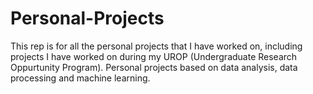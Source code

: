 # Personal-Projects
This rep is for all the personal projects that I have worked on, including projects I have worked on during my UROP (Undergraduate Research Oppurtunity Program). Personal projects based on data analysis, data processing and machine learning. 
